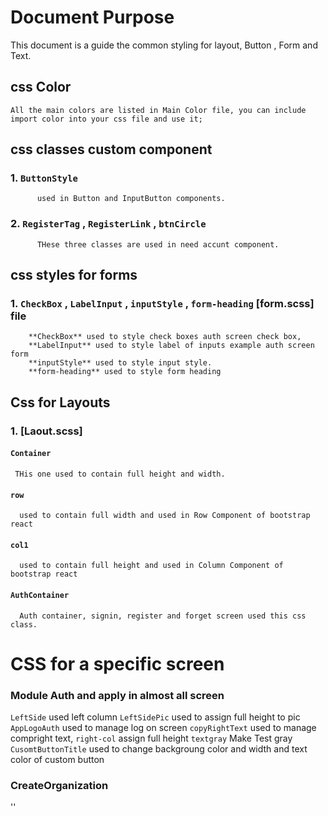 # Document Purpose
This document is a guide the common styling for layout, Button , Form and Text.


## css Color
    All the main colors are listed in Main Color file, you can include import color into your css file and use it;

## css classes custom component
  ### 1. `ButtonStyle` 
          used in Button and InputButton components.

  ### 2.  `RegisterTag` , `RegisterLink` , `btnCircle`
          THese three classes are used in need accunt component.


## css styles for forms
  
  ### 1. `CheckBox` , `LabelInput` , `inputStyle` , `form-heading`  [form.scss] file
        **CheckBox** used to style check boxes auth screen check box,
        **LabelInput** used to style label of inputs example auth screen form
        **inputStyle** used to style input style.
        **form-heading** used to style form heading


## Css for Layouts

  ### 1. [Laout.scss]
   #### `Container`
     THis one used to contain full height and width.
  #### `row`
      used to contain full width and used in Row Component of bootstrap react
  #### `col1`
      used to contain full height and used in Column Component of bootstrap react
  ####  `AuthContainer`
      Auth container, signin, register and forget screen used this css class.



# CSS for a specific screen 
### Module Auth and apply in almost all screen  
  `LeftSide`  used left column 
  `LeftSidePic` used to assign full height to pic
  `AppLogoAuth` used to manage log on screen 
  `copyRightText` used to manage compright text,
  `right-col` assign full height
  `textgray` Make Test gray
  `CusomtButtonTitle` used to change backgroung color and width and text color of custom button

### CreateOrganization 

   ''







